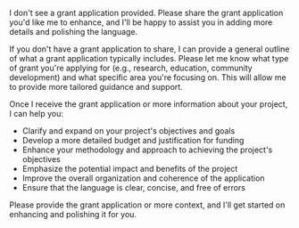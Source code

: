 I don't see a grant application provided. Please share the grant application you'd like me to enhance, and I'll be happy to assist you in adding more details and polishing the language.

If you don't have a grant application to share, I can provide a general outline of what a grant application typically includes. Please let me know what type of grant you're applying for (e.g., research, education, community development) and what specific area you're focusing on. This will allow me to provide more tailored guidance and support.

Once I receive the grant application or more information about your project, I can help you:

* Clarify and expand on your project's objectives and goals
* Develop a more detailed budget and justification for funding
* Enhance your methodology and approach to achieving the project's objectives
* Emphasize the potential impact and benefits of the project
* Improve the overall organization and coherence of the application
* Ensure that the language is clear, concise, and free of errors

Please provide the grant application or more context, and I'll get started on enhancing and polishing it for you.